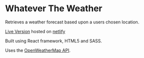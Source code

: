# Whatever The Weather

Retrieves a weather forecast based upon a users chosen location.

[Live Version](https://lucid-nightingale-dfb2da.netlify.app/) hosted on [netlify](https://www.netlify.com/)

Built using React framework, HTML5 and SASS.

Uses the [OpenWeatherMap API](https://openweathermap.org/api).
